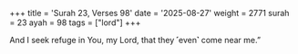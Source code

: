 +++
title = 'Surah 23, Verses 98'
date = '2025-08-27'
weight = 2771
surah = 23
ayah = 98
tags = ["lord"]
+++

And I seek refuge in You, my Lord, that they ˹even˺ come near me.”